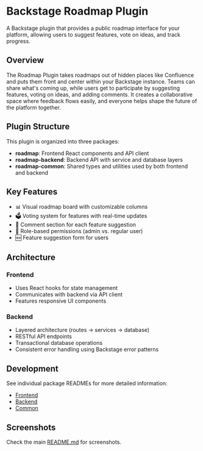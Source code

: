 # Backstage Roadmap Plugin

A Backstage plugin that provides a public roadmap interface for your platform, allowing users to suggest features, vote on ideas, and track progress.

## Overview

The Roadmap Plugin takes roadmaps out of hidden places like Confluence and puts them front and center within your Backstage instance. Teams can share what's coming up, while users get to participate by suggesting features, voting on ideas, and adding comments. It creates a collaborative space where feedback flows easily, and everyone helps shape the future of the platform together.

## Plugin Structure

This plugin is organized into three packages:

- **roadmap**: Frontend React components and API client
- **roadmap-backend**: Backend API with service and database layers
- **roadmap-common**: Shared types and utilities used by both frontend and backend

## Key Features

- 📊 Visual roadmap board with customizable columns
- 🗳️ Voting system for features with real-time updates
- 💬 Comment section for each feature suggestion
- 🔐 Role-based permissions (admin vs. regular user)
- 🆕 Feature suggestion form for users

## Architecture

### Frontend

- Uses React hooks for state management
- Communicates with backend via API client
- Features responsive UI components

### Backend

- Layered architecture (routes → services → database)
- RESTful API endpoints
- Transactional database operations
- Consistent error handling using Backstage error patterns

## Development

See individual package READMEs for more detailed information:

- [Frontend](./roadmap/README.md)
- [Backend](./roadmap-backend/README.md)
- [Common](./roadmap-common/README.md)

## Screenshots

Check the main [README.md](../../README.md) for screenshots.
